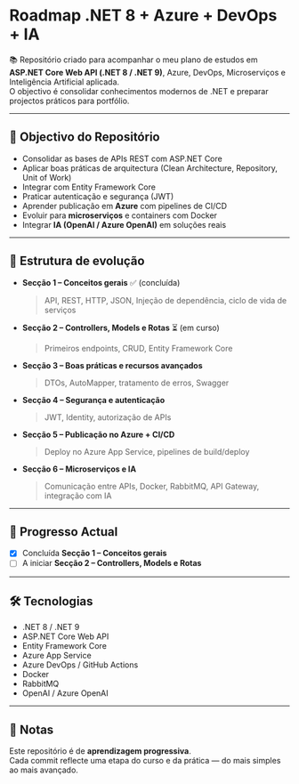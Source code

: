 # Roadmap .NET 8 + Azure + DevOps + IA

📚 Repositório criado para acompanhar o meu plano de estudos em **ASP.NET Core Web API (.NET 8 / .NET 9)**, Azure, DevOps, Microserviços e Inteligência Artificial aplicada.  
O objectivo é consolidar conhecimentos modernos de .NET e preparar projectos práticos para portfólio.

---

## 🎯 Objectivo do Repositório
- Consolidar as bases de APIs REST com ASP.NET Core  
- Aplicar boas práticas de arquitectura (Clean Architecture, Repository, Unit of Work)  
- Integrar com Entity Framework Core  
- Praticar autenticação e segurança (JWT)  
- Aprender publicação em **Azure** com pipelines de CI/CD  
- Evoluir para **microserviços** e containers com Docker  
- Integrar **IA (OpenAI / Azure OpenAI)** em soluções reais  

---

## 📆 Estrutura de evolução
- **Secção 1 – Conceitos gerais** ✅ (concluída)  
  > API, REST, HTTP, JSON, Injeção de dependência, ciclo de vida de serviços  

- **Secção 2 – Controllers, Models e Rotas** ⏳ (em curso)  
  > Primeiros endpoints, CRUD, Entity Framework Core  

- **Secção 3 – Boas práticas e recursos avançados**  
  > DTOs, AutoMapper, tratamento de erros, Swagger  

- **Secção 4 – Segurança e autenticação**  
  > JWT, Identity, autorização de APIs  

- **Secção 5 – Publicação no Azure + CI/CD**  
  > Deploy no Azure App Service, pipelines de build/deploy  

- **Secção 6 – Microserviços e IA**  
  > Comunicação entre APIs, Docker, RabbitMQ, API Gateway, integração com IA  

---

## 🚀 Progresso Actual
- [x] Concluída **Secção 1 – Conceitos gerais**  
- [ ] A iniciar **Secção 2 – Controllers, Models e Rotas**

---

## 🛠️ Tecnologias
- .NET 8 / .NET 9  
- ASP.NET Core Web API  
- Entity Framework Core  
- Azure App Service  
- Azure DevOps / GitHub Actions  
- Docker  
- RabbitMQ  
- OpenAI / Azure OpenAI  

---

## 📌 Notas
Este repositório é de **aprendizagem progressiva**.  
Cada commit reflecte uma etapa do curso e da prática — do mais simples ao mais avançado.
